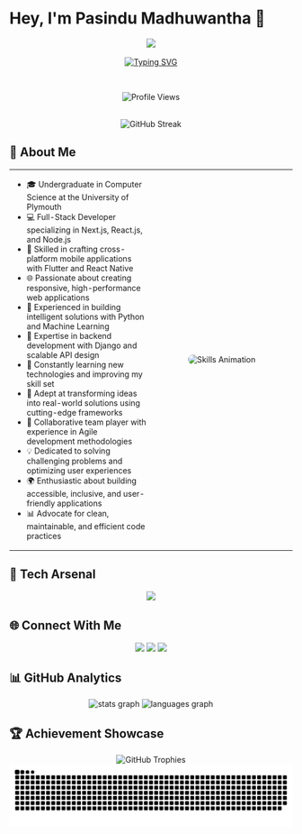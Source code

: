 # Hey, I'm Pasindu Madhuwantha 👋

<div align="center">
  <img src="https://capsule-render.vercel.app/api?type=waving&color=gradient&height=250&section=header&text=Pasindu%20Madhuwantha&fontSize=60&fontColor=fff&animation=fadeIn" />
</div>

<div align="center">
  
[![Typing SVG](https://readme-typing-svg.herokuapp.com?font=Fira+Code&weight=600&size=25&duration=4000&color=1A83C9&center=true&vCenter=true&width=600&lines=Software+Developer;React+Enthusiast;Full+Stack+Web+Developer;Innovative+Tech+Explorer;Problem+Solver+%26+Learner)](https://git.io/typing-svg)
</div>

<br>

<div align="center">
  <p align="center">
    <img src="https://komarev.com/ghpvc/?username=mpmabeyrathne&label=Profile%20Views&color=blueviolet&style=for-the-badge&base=736" alt="Profile Views" />
  </p>
</div>

<br>

<div align="center">
  <img src="https://github-readme-streak-stats.herokuapp.com/?user=mpmabeyrathne&theme=ocean-gradient&hide_border=false" alt="GitHub Streak" />
</div>


## 💫 About Me
<table border="0" cellspacing="0" cellpadding="0" style="border: none; width: 100%;">
  <tr>
    <!-- About Me Section -->
    <td style="vertical-align: top; width: 50%; border: none;">
     <ul>
      <li>🎓 Undergraduate in Computer Science at the University of Plymouth</li>
      <li>💻 Full-Stack Developer specializing in Next.js, React.js, and Node.js</li>
      <li>📱 Skilled in crafting cross-platform mobile applications with Flutter and React Native</li>
      <li>🌐 Passionate about creating responsive, high-performance web applications</li>
      <li>🧠 Experienced in building intelligent solutions with Python and Machine Learning</li>
      <li>🔧 Expertise in backend development with Django and scalable API design</li>
      <li>🌱 Constantly learning new technologies and improving my skill set</li>
      <li>🚀 Adept at transforming ideas into real-world solutions using cutting-edge frameworks</li>
      <li>🤝 Collaborative team player with experience in Agile development methodologies</li>
      <li>💡 Dedicated to solving challenging problems and optimizing user experiences</li>
      <li>🌍 Enthusiastic about building accessible, inclusive, and user-friendly applications</li>
      <li>📊 Advocate for clean, maintainable, and efficient code practices</li>
    </ul>
    </td>
    <!-- Skills Animation GIF -->
    <td style="text-align: center; width: 50%; border: none;">
      <div>
      <picture>
        <source media="(prefers-color-scheme: dark)" srcset="./Skills_Animation_Dark.gif">
        <source media="(prefers-color-scheme: light)" srcset="./Skills_Animation_White.gif">
        <img
          alt="Skills Animation"
          src="./Skills_Animation_White.gif"
          style="max-width: 100%; height: auto; border-radius: 8px;"
        />
      </picture>
    </td>
  </tr>
</table>

## 🚀 Tech Arsenal

<div align="center">
  <img src="https://skillicons.dev/icons?i=python,javascript,typescript,react,nextjs,nodejs,express,mongodb,mysql,firebase,html,css,tailwind,git,postman&perline=5" />
</div>

## 🌐 Connect With Me

<div align="center">
  <a href="https://www.linkedin.com/in/pasindu-abeyrathne-098683234/"><img src="https://img.shields.io/badge/LinkedIn-0077B5?style=for-the-badge&logo=linkedin&logoColor=white" /></a>
  <a href="https://www.facebook.com/pasindu.maduwantha.3150"><img src="https://img.shields.io/badge/Facebook-1877F2?style=for-the-badge&logo=facebook&logoColor=white" /></a>
  <a href="https://instagram.com/___p_a_s_i_n_d_u.___"><img src="https://img.shields.io/badge/Instagram-E4405F?style=for-the-badge&logo=instagram&logoColor=white" /></a>
</div>

## 📊 GitHub Analytics

<div align="center">
  <img src="https://github-readme-stats.vercel.app/api?username=mpmabeyrathne&theme=radical&hide_border=false&include_all_commits=true&count_private=true" height="150" alt="stats graph"  />
  <img src="https://github-readme-stats.vercel.app/api/top-langs/?username=mpmabeyrathne&theme=radical&hide_border=false&include_all_commits=true&count_private=true&layout=compact" height="150" alt="languages graph"  />
</div>

## 🏆 Achievement Showcase

<div align="center">
  <img src="https://github-profile-trophy.vercel.app/?username=mpmabeyrathne&theme=radical&no-frame=false&no-bg=true&margin-w=4" alt="GitHub Trophies" />
</div>


<div align="center">
 <img alt="github contribution grid snake animation" src="https://raw.githubusercontent.com/Platane/snk/output/github-contribution-grid-snake.svg">
</div>

